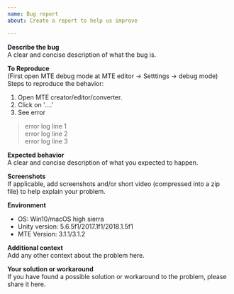 ```yaml
---
name: Bug report
about: Create a report to help us improve

---
```


**Describe the bug**  
A clear and concise description of what the bug is.

**To Reproduce**  
(First open MTE debug mode at MTE editor -> Setttings -> debug mode)
Steps to reproduce the behavior:
1. Open MTE creator/editor/converter.
2. Click on '....'
3. See error

> error log line 1  
> error log line 2  
> error log line 3

**Expected behavior**  
A clear and concise description of what you expected to happen.

**Screenshots**  
If applicable, add screenshots and/or short video (compressed into a zip file) to help explain your problem.

**Environment**  
 - OS: Win10/macOS high sierra
 - Unity version: 5.6.5f1/2017.1f1/2018.1.5f1
 - MTE Version: 3.1.1/3.1.2

**Additional context**  
Add any other context about the problem here.

**Your solution or workaround**  
If you have found a possible solution or workaround to the problem, please share it here.
